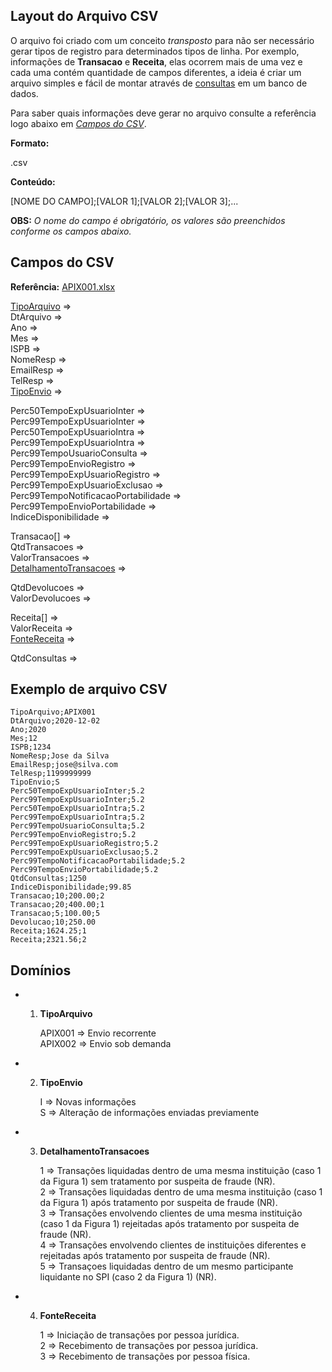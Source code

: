## Layout do Arquivo CSV

O arquivo foi criado com um conceito *transposto* para não ser necessário gerar tipos de registro para determinados tipos de linha. Por exemplo, informações de **Transacao** e **Receita**, elas ocorrem mais de uma vez e cada uma contém quantidade de campos diferentes, a ideia é criar um arquivo simples e fácil de montar através de [consultas](https://github.com/bh2tech/bh2_apix_ms/blob/master/src/arquivos/query.sql) em um banco de dados.

Para saber quais informações deve gerar no arquivo consulte a referência logo abaixo em [*Campos do CSV*](#ancora1).

**Formato:** 

  .csv

**Conteúdo:** 

  [NOME DO CAMPO];[VALOR 1];[VALOR 2];[VALOR 3];...

**OBS:** *O nome do campo é obrigatório, os valores são preenchidos conforme os campos abaixo.*

<a id="ancora1"></a>
## Campos do CSV  

**Referência:** [APIX001.xlsx](https://www.bcb.gov.br/content/estabilidadefinanceira/pix/Remessa_informacoes_Pix/APIX001.xlsx)

[TipoArquivo](#ancora2) =>  
DtArquivo =>  
Ano =>  
Mes =>  
ISPB =>  
NomeResp =>  
EmailResp =>  
TelResp =>  
[TipoEnvio](#ancora3) =>  
  
Perc50TempoExpUsuarioInter =>  
Perc99TempoExpUsuarioInter =>  
Perc50TempoExpUsuarioIntra =>  
Perc99TempoExpUsuarioIntra =>  
Perc99TempoUsuarioConsulta =>  
Perc99TempoEnvioRegistro =>  
Perc99TempoExpUsuarioRegistro =>   
Perc99TempoExpUsuarioExclusao =>  
Perc99TempoNotificacaoPortabilidade =>  
Perc99TempoEnvioPortabilidade =>  
IndiceDisponibilidade =>  
  
Transacao[] =>  
QtdTransacoes =>  
ValorTransacoes =>  
[DetalhamentoTransacoes](#ancora4) =>  
  
QtdDevolucoes =>  
ValorDevolucoes =>  
  
Receita[] =>  
ValorReceita =>   
[FonteReceita](#ancora5) =>  
  
QtdConsultas =>   

## Exemplo de arquivo CSV

```code
TipoArquivo;APIX001
DtArquivo;2020-12-02  
Ano;2020  
Mes;12  
ISPB;1234  
NomeResp;Jose da Silva  
EmailResp;jose@silva.com  
TelResp;1199999999  
TipoEnvio;S  
Perc50TempoExpUsuarioInter;5.2  
Perc99TempoExpUsuarioInter;5.2  
Perc50TempoExpUsuarioIntra;5.2  
Perc99TempoExpUsuarioIntra;5.2  
Perc99TempoUsuarioConsulta;5.2  
Perc99TempoEnvioRegistro;5.2  
Perc99TempoExpUsuarioRegistro;5.2  
Perc99TempoExpUsuarioExclusao;5.2  
Perc99TempoNotificacaoPortabilidade;5.2  
Perc99TempoEnvioPortabilidade;5.2  
QtdConsultas;1250  
IndiceDisponibilidade;99.85  
Transacao;10;200.00;2  
Transacao;20;400.00;1  
Transacao;5;100.00;5  
Devolucao;10;250.00  
Receita;1624.25;1  
Receita;2321.56;2  
```
## Domínios
<a id="ancora2"></a>
- 1) **TipoArquivo**  

        APIX001 => Envio recorrente  
        APIX002 => Envio sob demanda  
<a id="ancora3"></a>
- 2) **TipoEnvio**  

        I => Novas informações  
        S => Alteração de informações enviadas previamente  
<a id="ancora4"></a>
- 3) **DetalhamentoTransacoes**

        1 => Transações liquidadas dentro de uma mesma instituição (caso 1 da Figura 1) sem tratamento por suspeita de fraude (NR).  
        2 => Transações liquidadas dentro de uma mesma instituição (caso 1 da Figura 1) após tratamento por suspeita de fraude (NR).        
        3 => Transações envolvendo clientes de uma mesma instituição (caso 1 da Figura 1) rejeitadas após tratamento por suspeita de fraude (NR).  
        4 => Transações envolvendo clientes de instituições diferentes e rejeitadas após tratamento por suspeita de fraude (NR).  
        5 => Transaçoes liquidadas dentro de um mesmo participante liquidante no SPI (caso 2 da Figura 1) (NR).          
<a id="ancora5"></a>
- 4) **FonteReceita**

        1 => Iniciação de transações por pessoa jurídica.        
        2 => Recebimento de transações por pessoa jurídica.        
        3 => Recebimento de transações por pessoa física.




